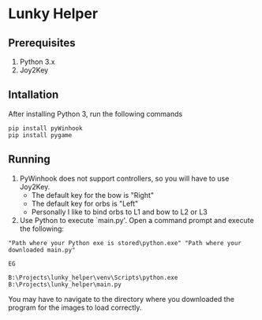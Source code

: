 # Lunky Helper

## Prerequisites

1. Python 3.x
2. Joy2Key

## Intallation

After installing Python 3, run the following commands
```
pip install pyWinhook
pip install pygame
```

## Running

1. PyWinhook does not support controllers, so you will have to use Joy2Key. 
    - The default key for the bow is "Right"
    - The default key for orbs is "Left"
    - Personally I like to bind orbs to L1 and bow to L2 or L3
1. Use Python to execute `main.py'. Open a command prompt and execute the following:

```
"Path where your Python exe is stored\python.exe" "Path where your downloaded main.py"

EG

B:\Projects\lunky_helper\venv\Scripts\python.exe B:\Projects\lunky_helper\main.py
```

You may have to navigate to the directory where you downloaded the program for the images to load correctly.